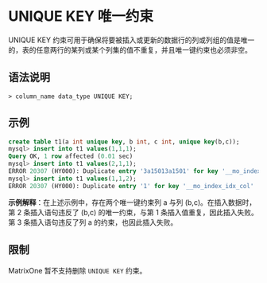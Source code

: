# UNIQUE KEY 唯一约束

UNIQUE KEY 约束可用于确保将要被插入或更新的数据行的列或列组的值是唯一的，表的任意两行的某列或某个列集的值不重复，并且唯一键约束也必须非空。

## 语法说明

```
> column_name data_type UNIQUE KEY;
```

## 示例

```sql
create table t1(a int unique key, b int, c int, unique key(b,c));
mysql> insert into t1 values(1,1,1);
Query OK, 1 row affected (0.01 sec)
mysql> insert into t1 values(2,1,1);
ERROR 20307 (HY000): Duplicate entry '3a15013a1501' for key '__mo_index_idx_col'
mysql> insert into t1 values(1,1,2);
ERROR 20307 (HY000): Duplicate entry '1' for key '__mo_index_idx_col'
```

**示例解释**：在上述示例中，存在两个唯一键约束列 a 与列 (b,c)。在插入数据时，第 2 条插入语句违反了 (b,c) 的唯一约束，与第 1 条插入值重复，因此插入失败。第 3 条插入语句违反了列 a 的约束，也因此插入失败。

## 限制

MatrixOne 暂不支持删除 `UNIQUE KEY` 约束。
